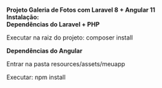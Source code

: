 <strong>Projeto Galeria de Fotos com Laravel 8 + Angular 11</strong>
<br>
<strong>Instalação:</strong>
<br>
<strong>Dependências do Laravel + PHP</strong>
<p>Executar na raiz do projeto: composer install</p>
<strong>Dependências do Angular</strong>
<p>Entrar na pasta resources/assets/meuapp</p>
<p>Executar: npm install</p>
